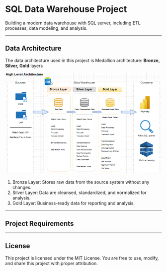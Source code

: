 # SQL Data Warehouse Project
Building a modern data warehouse with SQL server, including ETL processes, data modeling, and analysis.

---
##  Data Architecture

The data architecture used in this project is Medallion architecture: **Bronze, Silver, Gold** layers

![Data Architecture](docs/Data_Architecture.png)

1. Bronze Layer: Stores raw data from the source system without any changes.
2. Silver Layer: Data are cleansed, standardized,  and normalized for analysis.
3. Gold Layer: Business-ready data for reporting and analysis.

---
## Project Requirements

---
## License
This project is licensed under the MIT License. You are free to use, modify, and share this project with proper attribution.
